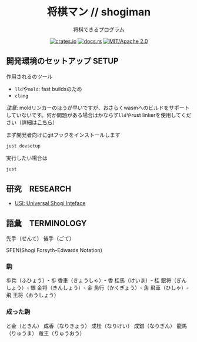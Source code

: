 <div align="center">

# 将棋マン // shogiman

将棋できるプログラム

[![crates.io](https://img.shields.io/crates/v/shogiman.svg)](https://crates.io/crates/shogiman)
[![docs.rs](https://docs.rs/shogiman/badge.svg)](https://docs.rs/shogiman)
[![MIT/Apache 2.0](https://img.shields.io/badge/license-MIT%2FApache-blue.svg)](#)

</div>

## 開発環境のセットアップ SETUP

作用されるのツール
- `lld`や`mold`: fast buildsのため
- `clang`

*注意*: moldリンカーのほうが早いですが、おさらくwasmへのビルドをサポートしていないです。何か問題がある場合はかならず`lld`やrust linkerを使用してください（詳細は[こちら](https://bevyengine.org/learn/book/getting-started/setup/)）

まず開発者向けにgitフックをインストールします
```sh
just devsetup
```

実行したい場合は
```sh
just
```

## 研究　RESEARCH

- [USI: Universal Shogi Inteface](http://shogidokoro.starfree.jp/usi.html)

## 語彙　TERMINOLOGY

先手（せんて）
後手（ごて）

SFEN(Shogi Forsyth-Edwards Notation)

### 駒

歩兵（ふひょう）- 歩
香車（きょうしゃ）- 香
桂馬（けいま）- 桂
銀将（ぎんしょう）- 銀
金将（きんしょう）- 金
角行（かくぎょう）- 角
飛車（ひしゃ）- 飛
王将（おうしょう）

### 成った駒

と金（ときん）
成香（なりきょう）
成桂（なりけい）
成銀（なりぎん）
龍馬（りゅうま）
竜王（りゅうおう）

